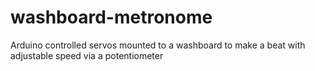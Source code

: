# washboard-metronome
Arduino controlled servos mounted to a washboard to make a beat with adjustable speed via a potentiometer
